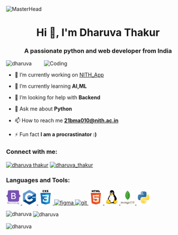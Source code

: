 ![MasterHead](https://hackernoon.com/hn-images/1*ck6cRbbe3uaelEG2JPsIMw.gif)
<h1 align="center">Hi 👋, I'm Dharuva Thakur</h1>
<h3 align="center">A passionate python and web developer from India</h3>
<img align="right" alt="Coding" width="400" src="https://lh3.googleusercontent.com/mHIpHT3iri6e3jwa29i8OY7mA_Beq2G1JfDC4AXn6xq2wQy3nojceL44ozoclj4sx8ejNCd7ycoGJDhlzPjqTt88tVJ_TkZSEajI7Q=w600">

<p align="left"> <img src="https://komarev.com/ghpvc/?username=dharuva&label=Profile%20views&color=0e75b6&style=flat" alt="dharuva" /> </p>

- 🔭 I’m currently working on [NITH_App](https://github.com/Legend101Zz/NITH-App)

- 🌱 I’m currently learning **AI,ML**

- 🤝 I’m looking for help with **Backend**

- 💬 Ask me about **Python**

- 📫 How to reach me **21bma010@nith.ac.in**

- ⚡ Fun fact **I am a procrastinator :)**

<h3 align="left">Connect with me:</h3>
<p align="left">
<a href="https://linkedin.com/in/dharuva thakur" target="blank"><img align="center" src="https://raw.githubusercontent.com/rahuldkjain/github-profile-readme-generator/master/src/images/icons/Social/linked-in-alt.svg" alt="dharuva thakur" height="30" width="40" /></a>
<a href="https://instagram.com/dharuva_thakur" target="blank"><img align="center" src="https://raw.githubusercontent.com/rahuldkjain/github-profile-readme-generator/master/src/images/icons/Social/instagram.svg" alt="dharuva_thakur" height="30" width="40" /></a>
</p>

<h3 align="left">Languages and Tools:</h3>
<p align="left"> <a href="https://getbootstrap.com" target="_blank" rel="noreferrer"> <img src="https://raw.githubusercontent.com/devicons/devicon/master/icons/bootstrap/bootstrap-plain-wordmark.svg" alt="bootstrap" width="40" height="40"/> </a> <a href="https://www.w3schools.com/cpp/" target="_blank" rel="noreferrer"> <img src="https://raw.githubusercontent.com/devicons/devicon/master/icons/cplusplus/cplusplus-original.svg" alt="cplusplus" width="40" height="40"/> </a> <a href="https://www.w3schools.com/css/" target="_blank" rel="noreferrer"> <img src="https://raw.githubusercontent.com/devicons/devicon/master/icons/css3/css3-original-wordmark.svg" alt="css3" width="40" height="40"/> </a> <a href="https://www.figma.com/" target="_blank" rel="noreferrer"> <img src="https://www.vectorlogo.zone/logos/figma/figma-icon.svg" alt="figma" width="40" height="40"/> </a> <a href="https://git-scm.com/" target="_blank" rel="noreferrer"> <img src="https://www.vectorlogo.zone/logos/git-scm/git-scm-icon.svg" alt="git" width="40" height="40"/> </a> <a href="https://www.w3.org/html/" target="_blank" rel="noreferrer"> <img src="https://raw.githubusercontent.com/devicons/devicon/master/icons/html5/html5-original-wordmark.svg" alt="html5" width="40" height="40"/> </a> <a href="https://www.linux.org/" target="_blank" rel="noreferrer"> <img src="https://raw.githubusercontent.com/devicons/devicon/master/icons/linux/linux-original.svg" alt="linux" width="40" height="40"/> </a> <a href="https://www.mongodb.com/" target="_blank" rel="noreferrer"> <img src="https://raw.githubusercontent.com/devicons/devicon/master/icons/mongodb/mongodb-original-wordmark.svg" alt="mongodb" width="40" height="40"/> </a> <a href="https://www.python.org" target="_blank" rel="noreferrer"> <img src="https://raw.githubusercontent.com/devicons/devicon/master/icons/python/python-original.svg" alt="python" width="40" height="40"/> </a> </p>

<p><img align="left" src="https://github-readme-stats.vercel.app/api/top-langs?username=dharuva&show_icons=true&locale=en&layout=compact" alt="dharuva" /></p>

<p>&nbsp;<img align="center" src="https://github-readme-stats.vercel.app/api?username=dharuva&show_icons=true&locale=en" alt="dharuva" /></p>

<p><img align="center" src="https://github-readme-streak-stats.herokuapp.com/?user=dharuva&" alt="dharuva" /></p>
